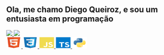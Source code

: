 ## Ola, me chamo Diego Queiroz, e sou um entusiasta em programação

<div >
  <a href="https://github.com/rafaballerini">
  <img height="140em" src="https://github-readme-stats.vercel.app/api?username=diegiwg&show_icons=true&theme=dracula&include_all_commits=true&count_private=true"/>
  <img height="140em" src="https://github-readme-stats.vercel.app/api/top-langs/?username=diegiwg&layout=compact&langs_count=7&theme=dracula"/>
</div>
<div style="display: inline_block">
<img  alt="HTML" height="30" width="40" src="https://raw.githubusercontent.com/devicons/devicon/master/icons/html5/html5-original.svg">
<img  alt="CSS" height="30" width="40" src="https://raw.githubusercontent.com/devicons/devicon/master/icons/css3/css3-original.svg">
  <img  alt="Js" height="30" width="40" src="https://raw.githubusercontent.com/devicons/devicon/master/icons/javascript/javascript-plain.svg">
  <img  alt="Ts" height="30" width="40" src="https://raw.githubusercontent.com/devicons/devicon/master/icons/typescript/typescript-plain.svg">
  <img  alt="Python" height="30" width="40" src="https://raw.githubusercontent.com/devicons/devicon/master/icons/python/python-original.svg">
</div>
